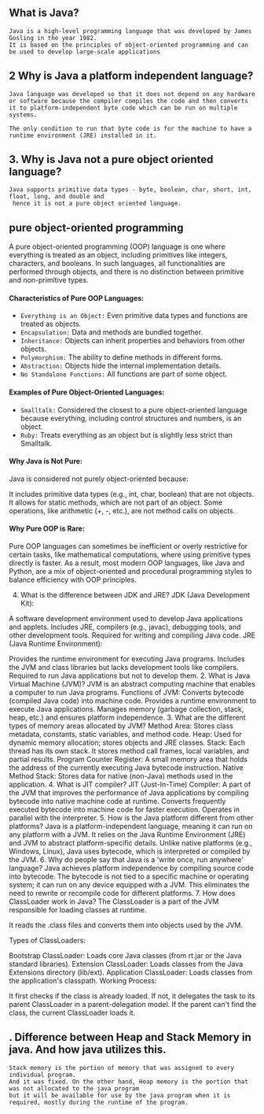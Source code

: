 ## What is Java? 
```
Java is a high-level programming language that was developed by James Gosling in the year 1982.
It is based on the principles of object-oriented programming and can be used to develop large-scale applications
```
## 2  Why is Java a platform independent language?
```
Java language was developed so that it does not depend on any hardware or software because the compiler compiles the code and then converts it to platform-independent byte code which can be run on multiple systems.

The only condition to run that byte code is for the machine to have a runtime environment (JRE) installed in it.
```

## 3. Why is Java not a pure object oriented language?
```
Java supports primitive data types - byte, boolean, char, short, int, float, long, and double and
 hence it is not a pure object oriented language.
```
## pure object-oriented programming

A pure object-oriented programming (OOP) language is one where everything is treated as an object, including primitives like integers, characters, and booleans. In such languages, all functionalities are performed through objects, and there is no distinction between primitive and non-primitive types.

#### Characteristics of Pure OOP Languages:
- `Everything is an Object:` Even primitive data types and functions are treated as objects.
- `Encapsulation:` Data and methods are bundled together.
- `Inheritance:` Objects can inherit properties and behaviors from other objects.
- `Polymorphism:` The ability to define methods in different forms.
- `Abstraction:` Objects hide the internal implementation details.
- `No Standalone Functions:` All functions are part of some object.
#### Examples of Pure Object-Oriented Languages:
- `Smalltalk:` Considered the closest to a pure object-oriented language because everything, including control structures and numbers, is an object.
- `Ruby:` Treats everything as an object but is slightly less strict than Smalltalk.
#### Why Java is Not Pure:
Java is considered not purely object-oriented because:

It includes primitive data types (e.g., int, char, boolean) that are not objects.
It allows for static methods, which are not part of an object.
Some operations, like arithmetic (+, -, etc.), are not method calls on objects.
#### Why Pure OOP is Rare:
Pure OOP languages can sometimes be inefficient or overly restrictive for certain tasks, like mathematical computations, where using primitive types directly is faster. As a result, most modern OOP languages, like Java and Python, are a mix of object-oriented and procedural programming styles to balance efficiency with OOP principles.

4. What is the difference between JDK and JRE?
JDK (Java Development Kit):

A software development environment used to develop Java applications and applets.
Includes JRE, compilers (e.g., javac), debugging tools, and other development tools.
Required for writing and compiling Java code.
JRE (Java Runtime Environment):

Provides the runtime environment for executing Java programs.
Includes the JVM and class libraries but lacks development tools like compilers.
Required to run Java applications but not to develop them.
2. What is Java Virtual Machine (JVM)?
JVM is an abstract computing machine that enables a computer to run Java programs.
Functions of JVM:
Converts bytecode (compiled Java code) into machine code.
Provides a runtime environment to execute Java applications.
Manages memory (garbage collection, stack, heap, etc.) and ensures platform independence.
3. What are the different types of memory areas allocated by JVM?
Method Area:
Stores class metadata, constants, static variables, and method code.
Heap:
Used for dynamic memory allocation; stores objects and JRE classes.
Stack:
Each thread has its own stack. It stores method call frames, local variables, and partial results.
Program Counter Register:
A small memory area that holds the address of the currently executing Java bytecode instruction.
Native Method Stack:
Stores data for native (non-Java) methods used in the application.
4. What is JIT compiler?
JIT (Just-In-Time) Compiler:
A part of the JVM that improves the performance of Java applications by compiling bytecode into native machine code at runtime.
Converts frequently executed bytecode into machine code for faster execution.
Operates in parallel with the interpreter.
5. How is the Java platform different from other platforms?
Java is a platform-independent language, meaning it can run on any platform with a JVM.
It relies on the Java Runtime Environment (JRE) and JVM to abstract platform-specific details.
Unlike native platforms (e.g., Windows, Linux), Java uses bytecode, which is interpreted or compiled by the JVM.
6. Why do people say that Java is a 'write once, run anywhere' language?
Java achieves platform independence by compiling source code into bytecode.
The bytecode is not tied to a specific machine or operating system; it can run on any device equipped with a JVM.
This eliminates the need to rewrite or recompile code for different platforms.
7. How does ClassLoader work in Java?
The ClassLoader is a part of the JVM responsible for loading classes at runtime.

It reads the .class files and converts them into objects used by the JVM.

Types of ClassLoaders:

Bootstrap ClassLoader:
Loads core Java classes (from rt.jar or the Java standard libraries).
Extension ClassLoader:
Loads classes from the Java Extensions directory (lib/ext).
Application ClassLoader:
Loads classes from the application's classpath.
Working Process:

It first checks if the class is already loaded.
If not, it delegates the task to its parent ClassLoader in a parent-delegation model.
If the parent can't find the class, the current ClassLoader loads it.










## . Difference between Heap and Stack Memory in java. And how java utilizes this.
```
Stack memory is the portion of memory that was assigned to every individual program.
And it was fixed. On the other hand, Heap memory is the portion that was not allocated to the java program
but it will be available for use by the java program when it is required, mostly during the runtime of the program.
```
